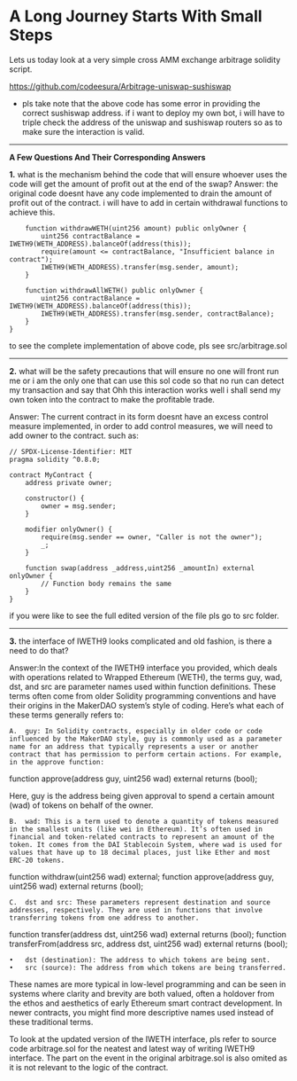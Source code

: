 # A Long Journey Starts With Small Steps

Lets us today look at a very simple cross AMM exchange arbitrage solidity script.


https://github.com/codeesura/Arbitrage-uniswap-sushiswap


* pls take note that the above code has some error in providing the correct sushiswap address. if i want to deploy my own bot, i will have to triple check the address of the uniswap and sushiswap routers so as to make sure the interaction is valid. 


---------------------------------------------------------------------------------------------------------


__A Few Questions And Their Corresponding Answers__


__1.__ what is the mechanism behind the code that will ensure whoever uses the code will get the amount of profit out at the end of the swap?
Answer: the original code doesnt have any code implemented to drain the amount of profit out of the contract. i will have to add in certain withdrawal functions to achieve this. 

```solidity
    function withdrawWETH(uint256 amount) public onlyOwner {
        uint256 contractBalance = IWETH9(WETH_ADDRESS).balanceOf(address(this));
        require(amount <= contractBalance, "Insufficient balance in contract");
        IWETH9(WETH_ADDRESS).transfer(msg.sender, amount);
    }

    function withdrawAllWETH() public onlyOwner {
        uint256 contractBalance = IWETH9(WETH_ADDRESS).balanceOf(address(this));
        IWETH9(WETH_ADDRESS).transfer(msg.sender, contractBalance);
    }
}
```
to see the complete implementation of above code, pls see src/arbitrage.sol 


---------------------------------------------------------------------------------------------------------


__2.__ what will be the safety precautions that will ensure no one will front run me or i am the only one that can use this sol code so that no run can detect my transaction and say that Ohh this interaction works well i shall send my own token into the contract to make the profitable trade.


Answer: The current contract in its form doesnt have an excess control measure implemented, in order to add control measures, we will need to add owner to the contract. such as:
```solidity
// SPDX-License-Identifier: MIT
pragma solidity ^0.8.0;

contract MyContract {
    address private owner;

    constructor() {
        owner = msg.sender;
    }

    modifier onlyOwner() {
        require(msg.sender == owner, "Caller is not the owner");
        _;
    }

    function swap(address _address,uint256 _amountIn) external onlyOwner {
        // Function body remains the same
    }
}
```

if you were like to see the full edited version of the file pls go to src folder.

---------------------------------------------------------------------------------------------------------

__3.__ the interface of IWETH9 looks complicated and old fashion, is there a need to do that?


Answer:In the context of the IWETH9 interface you provided, which deals with operations related to Wrapped Ethereum (WETH), the terms guy, wad, dst, and src are parameter names used within function definitions. These terms often come from older Solidity programming conventions and have their origins in the MakerDAO system’s style of coding. Here’s what each of these terms generally refers to:


	A.	guy: In Solidity contracts, especially in older code or code influenced by the MakerDAO style, guy is commonly used as a parameter name for an address that typically represents a user or another contract that has permission to perform certain actions. For example, in the approve function:

function approve(address guy, uint256 wad) external returns (bool);

Here, guy is the address being given approval to spend a certain amount (wad) of tokens on behalf of the owner.

	B.	wad: This is a term used to denote a quantity of tokens measured in the smallest units (like wei in Ethereum). It’s often used in financial and token-related contracts to represent an amount of the token. It comes from the DAI Stablecoin System, where wad is used for values that have up to 18 decimal places, just like Ether and most ERC-20 tokens.

function withdraw(uint256 wad) external;
function approve(address guy, uint256 wad) external returns (bool);


	C.	dst and src: These parameters represent destination and source addresses, respectively. They are used in functions that involve transferring tokens from one address to another.

function transfer(address dst, uint256 wad) external returns (bool);
function transferFrom(address src, address dst, uint256 wad) external returns (bool);

	•	dst (destination): The address to which tokens are being sent.
	•	src (source): The address from which tokens are being transferred.

These names are more typical in low-level programming and can be seen in systems where clarity and brevity are both valued, often a holdover from the ethos and aesthetics of early Ethereum smart contract development. In newer contracts, you might find more descriptive names used instead of these traditional terms.


To look at the updated version of the IWETH interface, pls refer to source code arbitrage.sol for the neatest and latest way of writing IWETH9 interface. The part on the event in the original arbitrage.sol is also omited as it is not relevant to the logic of the contract.
